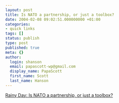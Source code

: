 ```yaml
---
layout: post
title: Is NATO a partnership, or just a toolbox?
date: 2004-02-08 09:02:51.000000000 +01:00
categories:
- quick links
tags: []
status: publish
type: post
published: true
meta: {}
author:
  login: shanson
  email: papascott-wp@gmail.com
  display_name: PapaScott
  first_name: Scott
  last_name: Hanson
---
```

<p><a title="If it looks like a wrench..." href="http://www.eamonn.com/">Rainy Day: Is NATO a partnership, or just a toolbox?</a></p>
